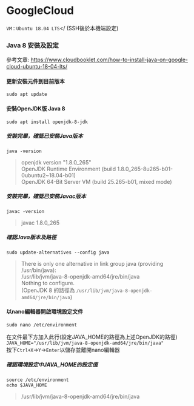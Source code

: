 # GoogleCloud
`VM：Ubuntu 18.04 LTS`</
(SSH後於本機端設定)

### Java 8 安裝及設定
參考文章: https://www.cloudbooklet.com/how-to-install-java-on-google-cloud-ubuntu-18-04-lts/

#### 更新安裝元件到目前版本
```
sudo apt update
```
#### 安裝OpenJDK版 Java 8
```
sudo apt install openjdk-8-jdk
```
##### 安裝完畢，確認已安裝Java版本
```
java -version
```
> openjdk version "1.8.0_265"</br>
> OpenJDK Runtime Environment (build 1.8.0_265-8u265-b01-0ubuntu2~18.04-b01)</br>
> OpenJDK 64-Bit Server VM (build 25.265-b01, mixed mode)</br>

##### 安裝完畢，確認已安裝Javac版本
```
javac -version
```
> javac 1.8.0_265

##### 確認Java版本及路徑
```
sudo update-alternatives --config java
```
> There is only one alternative in link group java (providing /usr/bin/java): </br>
> /usr/lib/jvm/java-8-openjdk-amd64/jre/bin/java</br>
> Nothing to configure.</br>
(OpenJDK 8 的路徑為 `/usr/lib/jvm/java-8-openjdk-amd64/jre/bin/java`)

#### 以nano編輯器開啟環境設定文件
```
sudo nano /etc/environment
```
在文件最下方加入此行(設定JAVA_HOME的路徑為上述OpenJDK的路徑)</br>
`JAVA_HOME="/usr/lib/jvm/java-8-openjdk-amd64/jre/bin/java"`</br>
按下`Ctrl+X`->`Y`->`Enter`以儲存並離開nano編輯器

##### 確認環境設定中JAVA_HOME的設定值
```
source /etc/environment
echo $JAVA_HOME
```
> /usr/lib/jvm/java-8-openjdk-amd64/jre/bin/java
